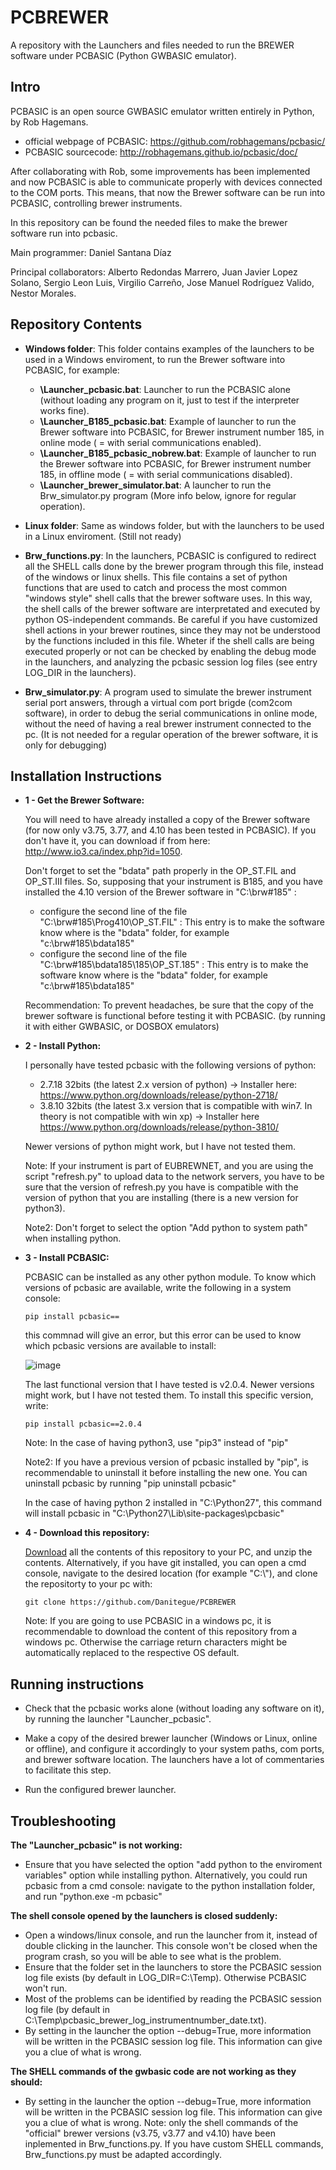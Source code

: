 # PCBREWER
A repository with the Launchers and files needed to run the BREWER software under PCBASIC (Python GWBASIC emulator).


## Intro
PCBASIC is an open source GWBASIC emulator written entirely in Python, by Rob Hagemans. 
- official webpage of PCBASIC: https://github.com/robhagemans/pcbasic/ 
- PCBASIC sourcecode: http://robhagemans.github.io/pcbasic/doc/

After collaborating with Rob, some improvements has been implemented and now PCBASIC is able to communicate properly with devices connected to the COM ports. This means, that now the Brewer software can be run into PCBASIC, controlling brewer instruments.

In this repository can be found the needed files to make the brewer software run into pcbasic.

Main programmer: Daniel Santana Díaz

Principal collaborators: Alberto Redondas Marrero, Juan Javier Lopez Solano, Sergio Leon Luis, Virgilio Carreño, Jose Manuel Rodríguez Valido, Nestor Morales.



## Repository Contents


* **Windows folder**: This folder contains examples of the launchers to be used in a Windows enviroment, to run the Brewer software into PCBASIC, for example:

    * **\Launcher_pcbasic.bat**: Launcher to run the PCBASIC alone (without loading any program on it, just to test if the interpreter works fine).
    * **\Launcher_B185_pcbasic.bat**: Example of launcher to run the Brewer software into PCBASIC, for Brewer instrument number 185, in online mode ( = with serial communications enabled).
    * **\Launcher_B185_pcbasic_nobrew.bat**: Example of launcher to run the Brewer software into PCBASIC, for Brewer instrument number 185, in offline mode ( = with serial communications disabled).
    * **\Launcher_brewer_simulator.bat**: A launcher to run the Brw_simulator.py program (More info below, ignore for regular operation).

* **Linux folder**: Same as windows folder, but with the launchers to be used in a Linux enviroment. (Still not ready)

* **Brw_functions.py**: In the launchers, PCBASIC is configured to redirect all the SHELL calls done by the brewer program through this file, instead of the windows or linux shells. This file contains a set of python functions that are used to catch and process the most common "windows style" shell calls that the brewer software uses. In this way, the shell calls of the brewer software are interpretated and executed by python OS-independent commands. Be careful if you have customized shell actions in your brewer routines, since they may not be understood by the functions included in this file. Wheter if the shell calls are being executed properly or not can be checked by enabling the debug mode in the launchers, and analyzing the pcbasic session log files (see entry LOG_DIR in the launchers).

* **Brw_simulator.py**: A program used to simulate the brewer instrument serial port answers, through a virtual com port brigde (com2com software), in order to debug the serial communications in online mode, without the need of having a real brewer instrument connected to the pc. (It is not needed for a regular operation of the brewer software, it is only for debugging)



## Installation Instructions

- **1 - Get the Brewer Software:**

  You will need to have already installed a copy of the Brewer software (for now only v3.75, 3.77, and 4.10 has been tested in PCBASIC). If you don't have it, you can download if from here: http://www.io3.ca/index.php?id=1050.  

  Don't forget to set the "bdata" path properly in the OP_ST.FIL and OP_ST.III files. So, supposing that your instrument is B185, and you have installed the 4.10 version of the Brewer software in "C:\brw#185" :
  - configure the second line of the file "C:\brw#185\Prog410\OP_ST.FIL" : This entry is to make the software know where is the "bdata" folder, for example "c:\brw#185\bdata185\"
  - configure the second line of the file "C:\brw#185\bdata185\185\OP_ST.185" : This entry is to make the software know where is the "bdata" folder, for example "c:\brw#185\bdata185\"

  Recommendation: To prevent headaches, be sure that the copy of the brewer software is functional before testing it with PCBASIC. (by running it with either GWBASIC, or DOSBOX emulators)



- **2 - Install Python:**

  I personally have tested pcbasic with the following versions of python: 
  - 2.7.18 32bits (the latest 2.x version of python) -> Installer here: https://www.python.org/downloads/release/python-2718/
  - 3.8.10 32bits (the latest 3.x version that is compatible with win7. In theory is not compatible with win xp) -> Installer here https://www.python.org/downloads/release/python-3810/

  Newer versions of python might work, but I have not tested them.

  Note: If your instrument is part of EUBREWNET, and you are using the script "refresh.py" to upload data to the network servers, you have to be sure that the version of refresh.py you have is compatible with the version of python that you are installing (there is a new version for python3).
  
  Note2: Don't forget to select the option "Add python to system path" when installing python.



- **3 - Install PCBASIC:**

  PCBASIC can be installed as any other python module. To know which versions of pcbasic are available, write the following in a system console: 
  
  ```
  pip install pcbasic==
  ```
  this commnad will give an error, but this error can be used to know which pcbasic versions are available to install:  
  
  ![image](https://user-images.githubusercontent.com/25931032/143690641-d8f110cb-f337-4a60-89d0-1b44132e177c.png)

  The last functional version that I have tested is v2.0.4. Newer versions might work, but I have not tested them. 
  To install this specific version, write:
    
  ```
  pip install pcbasic==2.0.4
  ```
  Note: In the case of having python3, use "pip3" instead of "pip"
  
  Note2: If you have a previous version of pcbasic installed by "pip", is recommendable to uninstall it before installing the new one. You can uninstall pcbasic by running "pip uninstall pcbasic"
  
  In the case of having python 2 installed in "C:\Python27", this command will install pcbasic in "C:\Python27\Lib\site-packages\pcbasic"



- **4 - Download this repository:**

  [Download](https://github.com/Danitegue/PCBREWER/archive/master.zip) all the contents of this repository to your PC, and unzip the contents. 
  Alternatively, if you have git installed, you can open a cmd console, navigate to the desired location (for example "C:\\"), and clone the repositorty to your pc with:
  ```
  git clone https://github.com/Danitegue/PCBREWER
  ```
  Note: If you are going to use PCBASIC in a windows pc, it is recommendable to download the content of this repository from a windows pc. Otherwise the carriage return characters might be automatically replaced to the respective OS default.



## Running instructions
* Check that the pcbasic works alone (without loading any software on it), by running the launcher "Launcher_pcbasic".

* Make a copy of the desired brewer launcher (Windows or Linux, online or offline), and configure it accordingly to your system paths, com ports, and brewer software location. The launchers have a lot of commentaries to facilitate this step.

* Run the configured brewer launcher.



## Troubleshooting
**The "Launcher_pcbasic" is not working:**
* Ensure that you have selected the option "add python to the enviroment variables" option while installing python. Alternatively, you could run pcbasic from a cmd console: navigate to the python installation folder, and run "python.exe -m pcbasic"

**The shell console opened by the launchers is closed suddenly:**
* Open a windows/linux console, and run the launcher from it, instead of double clicking in the launcher. This console won't be closed when the program crash, so you will be able to see what is the problem.
* Ensure that the folder set in the launchers to store the PCBASIC session log file exists (by default in LOG_DIR=C:\Temp\). Otherwise PCBASIC won't run.
* Most of the problems can be identified by reading the PCBASIC session log file (by default in C:\Temp\pcbasic_brewer_log_instrumentnumber_date.txt). 
* By setting in the launcher the option --debug=True, more information will be written in the PCBASIC session log file. This information can give you a clue of what is wrong. 

**The SHELL commands of the gwbasic code are not working as they should:**
* By setting in the launcher the option --debug=True, more information will be written in the PCBASIC session log file. This information can give you a clue of what is wrong. 
Note: only the shell commands of the "official" brewer versions (v3.75, v3.77 and v4.10) have been inplemented in Brw_functions.py. 
If you have custom SHELL commands, Brw_functions.py must be adapted accordingly.




 






